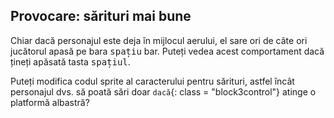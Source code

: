 ## Provocare: sărituri mai bune

Chiar dacă personajul este deja în mijlocul aerului, el sare ori de câte ori jucătorul apasă pe bara <kbd>spațiu</kbd> bar. Puteți vedea acest comportament dacă țineți apăsată tasta <kbd>spațiul</kbd>.

Puteți modifica codul sprite al caracterului pentru sărituri, astfel încât personajul dvs. să poată sări doar `dacă`{: class = "block3control"} atinge o platformă albastră?